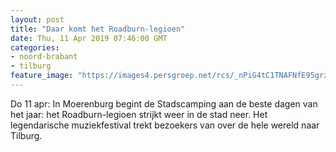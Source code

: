 ```yaml
---
layout: post
title: "Daar komt het Roadburn-legioen"
date: Thu, 11 Apr 2019 07:46:00 GMT
categories: 
- noord-brabant 
- tilburg 
feature_image: "https://images4.persgroep.net/rcs/_nPiG4tC1TNAFNfE95grz-4yzC8/diocontent/145241689/_fitwidth/400/?appId=21791a8992982cd8da851550a453bd7f&quality=0.7"
---
```


Do 11 apr: In Moerenburg begint de Stadscamping aan de beste dagen van het jaar: het Roadburn-legioen strijkt weer in de stad neer. Het legendarische muziekfestival trekt bezoekers van over de hele wereld naar Tilburg.
